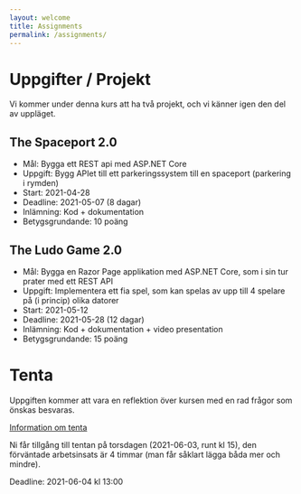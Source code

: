 ```yaml
---
layout: welcome
title: Assignments
permalink: /assignments/
---
```


# Uppgifter / Projekt

Vi kommer under denna kurs att ha två projekt, och vi känner igen den del av uppläget.

## The Spaceport 2.0
* Mål: Bygga ett REST api med ASP.NET Core
* Uppgift: Bygg APIet till ett parkeringssystem till en spaceport (parkering i rymden)
* Start: 2021-04-28
* Deadline: 2021-05-07 (8 dagar)
* Inlämning: Kod + dokumentation
* Betygsgrundande: 10 poäng

## The Ludo Game 2.0
* Mål: Bygga en Razor Page applikation med ASP.NET Core, som i sin tur prater med ett REST API
* Uppgift: Implementera ett fia spel, som kan spelas av upp till 4 spelare på (i princip) olika datorer
* Start: 2021-05-12
* Deadline: 2021-05-28 (12 dagar)
* Inlämning: Kod + dokumentation + video presentation
* Betygsgrundande: 15 poäng

# Tenta

Uppgiften kommer att vara en reflektion över kursen med en rad frågor som önskas besvaras.

[Information om tenta](tenta)

Ni får tillgång till tentan på torsdagen (2021-06-03, runt kl 15), den förväntade arbetsinsats är 4 timmar (man får såklart lägga båda mer och mindre).

Deadline: 2021-06-04 kl 13:00
